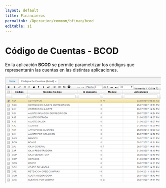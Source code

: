 ```yaml
---
layout: default
title: Financieros
permalink: /Operacion/common/bfinan/bcod
editable: si
---
```


# Código de Cuentas - BCOD

En la aplicación **BCOD** se permite parametrizar los códigos que representarán las cuentas en las distintas aplicaciones.  

![](bcod1.png)




